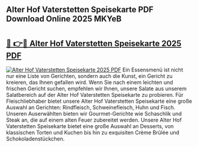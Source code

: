 ## Alter Hof Vaterstetten Speisekarte PDF Download Online 2025 MKYeB

# <h2><a href="http://gc9eye1.nevu.top/?p=Alter+Hof+Vaterstetten+Speisekarte">🔗 👉🔴 Alter Hof Vaterstetten Speisekarte 2025 PDF</a></h2>

[![Alter Hof Vaterstetten Speisekarte 2025 PDF](https://i.imgur.com/dBaPXMq.png)](http://gc9eye1.nevu.top/?p=Alter+Hof+Vaterstetten+Speisekarte)
Ein Essensmenü ist nicht nur eine Liste von Gerichten, sondern auch die Kunst, ein Gericht zu kreieren, das Ihnen gefallen wird. Wenn Sie nach einem leichten und frischen Gericht suchen, empfehlen wir Ihnen, unsere Salate aus unserem Salatbereich auf der Alter Hof Vaterstetten Speisekarte zu probieren. Für Fleischliebhaber bietet unsere Alter Hof Vaterstetten Speisekarte eine große Auswahl an Gerichten: Rindfleisch, Schweinefleisch, Huhn und Fisch. Unseren Auserwählten bieten wir Gourmet-Gerichte wie Schaschlik und Steak an, die auf einem alten Feuer zubereitet werden. Unsere Alter Hof Vaterstetten Speisekarte bietet eine große Auswahl an Desserts, von klassischen Torten und Kuchen bis hin zu exquisiten Crème Brûlée und Schokoladenstückchen.
